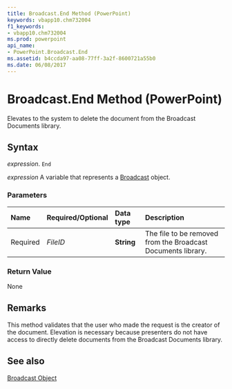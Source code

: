 ```yaml
---
title: Broadcast.End Method (PowerPoint)
keywords: vbapp10.chm732004
f1_keywords:
- vbapp10.chm732004
ms.prod: powerpoint
api_name:
- PowerPoint.Broadcast.End
ms.assetid: b4ccda97-aa08-77ff-3a2f-8600721a55b0
ms.date: 06/08/2017
---
```



# Broadcast.End Method (PowerPoint)

Elevates to the system to delete the document from the Broadcast Documents library. 


## Syntax

 _expression_. `End`

 _expression_ A variable that represents a [Broadcast](./PowerPoint.Broadcast.md) object.


### Parameters



|Name|Required/Optional|Data type|Description|
|:-----|:-----|:-----|:-----|
|Required| _FileID_|**String**|The file to be removed from the Broadcast Documents library.|

### Return Value

None


## Remarks

This method validates that the user who made the request is the creator of the document. Elevation is necessary because presenters do not have access to directly delete documents from the Broadcast Documents library.


## See also


[Broadcast Object](PowerPoint.Broadcast.md)

